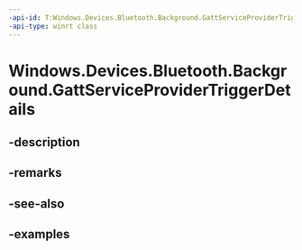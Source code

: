 ```yaml
---
-api-id: T:Windows.Devices.Bluetooth.Background.GattServiceProviderTriggerDetails
-api-type: winrt class
---
```


<!-- Class syntax.
public class GattServiceProviderTriggerDetails 
-->

# Windows.Devices.Bluetooth.Background.GattServiceProviderTriggerDetails

## -description

## -remarks

## -see-also

## -examples

